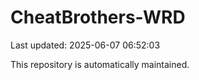# CheatBrothers-WRD

Last updated: 2025-06-07 06:52:03

This repository is automatically maintained.

